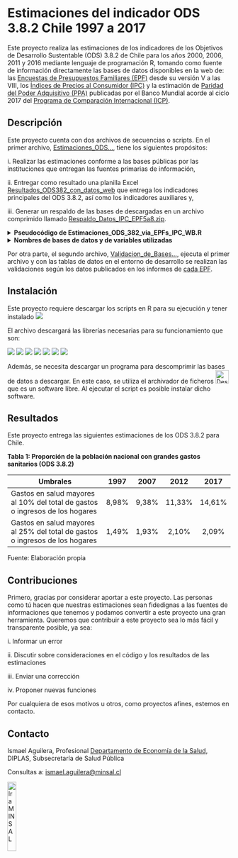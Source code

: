 # Estimaciones del indicador ODS 3.8.2 Chile 1997 a 2017

Este proyecto realiza las estimaciones de los indicadores de los Objetivos de Desarrollo Sustentable (ODS) 3.8.2 de Chile para los años 2000, 2006, 2011 y 2016 mediante lenguaje de programación R, tomando como fuente de información directamente las bases de datos disponibles en la web de: las [Encuestas de Presupuestos Familiares (EPF)](https://www.ine.gob.cl/estadisticas/sociales/ingresos-y-gastos/encuesta-de-presupuestos-familiares) desde su versión V a las VIII, los [Índices de Precios al Consumidor (IPC)](https://www.ine.gob.cl/estadisticas/economia/indices-de-precio-e-inflacion/indice-de-precios-al-consumidor) y la estimación de [Paridad del Poder Adquisitivo (PPA)](https://data.worldbank.org/indicator/PA.NUS.PRVT.PP?locations=CL) publicadas por el Banco Mundial acorde al ciclo 2017 del [Programa de Comparación Internacional (ICP)](https://www.worldbank.org/en/programs/icp).

## Descripción

Este proyecto cuenta con dos archivos de secuencias o scripts. En el primer archivo, [Estimaciones_ODS...](Estimaciones_ODS_382_via_EPFs_IPC_WB.R), tiene los siguientes propósitos:

i.  Realizar las estimaciones conforme a las bases públicas por las instituciones que entregan las fuentes primarias de información,

ii. Entregar como resultado una planilla Excel [Resultados_ODS382_con_datos_web](Resultados_ODS382_con_datos_web.xlsx) que entrega los indicadores principales del ODS 3.8.2, así como los indicadores auxiliares y,

iii. Generar un respaldo de las bases de descargadas en un archivo comprimido llamado [Respaldo_Datos_IPC_EPF5a8.zip](Respaldo_Datos382_IPC_EPF5a8.zip).

<details>
<summary><b>Pseudocódigo de Estimaciones_ODS_382_via_EPFs_IPC_WB.R</b> </summary>
<pre>
INICIALIZAR
  1. Cargar paquetes de librerías en R: si no están instalados, descargar e instalar
  2. Cargar programa 7zip para descomprimir archivos a descargar, 
    si no está instalado en la ruta específica, descargar e instalar el programa 7zip
  3. Generar funciones para facilitar ejecución:
    <b>Function 1</b> <i>Evaluar base como porcentaje de la población</i> (Base, poblacion, expresion, condicion)
    <b>Function 2</b> <i>Construir base según formatos estándares</i> (url_gastos, url_personas, hogar, gasto)
    <b>Function 3</b> <i>Estimar indicadores ODS 3.8.2</i> (Base, npersonas, factor_expansion, hogar)
    <b>Function 4</b> <i>Evaluar fórmula de medición de pobreza según Líneas de pobreza</i> (Base, npersonas, factor_expansion)
    <b>Function 5</b> <i>Estimar indicadores de empobrecimiento ODS 3.8.2</i> (Base, npersonas, factor_expansion, Linea_Pobreza)
    <b>Function 6</b> <i>Ajustar formatos de tablas de datos a planilla Excel con resultados</i> (Base, indicador)
    <b>Function 7</b> <i>Establecer líneas de Pobreza</i> (ipc_anio,Base_ODS, datos_OMS, son_extraidos, Base_datos_ipc, PPA_ref)
                      <b>if</b> (son_extraidos) <b>then</b> <i>usa datos online de PPA e IPC</i>
                      <b>else</b> <i>usa datos OPS</i> <b>end if</b>
  4. Extraer datos online:
    a) <i>Paridad de Poder Adquisitivo (PPA) desde sitio del Banco Mundial</i>
    b) <i>IPC desde sitio INE</i>
<br>
ALGORITMO ESTIMACIÓN PARA EPF 5 hasta 8
  1. <i>Descargar cada base según URL oficial en INE</i>
  2. Si (EPF == 7 | EPF == 8) ejecutar F2(), <i>sino construir base ad hoc</i>
  3. Ejecutar F3()
  4. Ejecutar F7()
  5. Ejecutar F5()
  6. <i>Guardar bases en carpeta</i> Datos

<br>
ALGORITMO ENTREGA DE COMPENDIO DE RESULTADOS ODS 3.8.2
  1. <i>Construir compendio de resultados de las estimaciones</i> F3() por cada EPF
  2. <i>Construir tabla de datos ODS 3.8.2</i> ejecutando F6()
  3. <i>Construir compendio de resultados</i> de las estimaciones F4() por cada EPF
  4. <i>Construir tabla de datos ODS 3.8.2 auxiliares</i> ejecutando F6()
  5. <i>Guardar planilla con tablas de datos ODS 3.8.2 y auxiliares</i>
<br>
PROCEDIMIENTO DE RESPALDO Y LIMPIEZA
  1. <i>Eliminar archivos comprimidos</i>
  2. <i>Comprimir bases en carpeta Datos</i>
  3. <i>Eliminar carpeta Datos</i>
  
  
</pre>

> A. This example's sequence is very thorough! However, we are still assuming certain conditions that our utensils or ingredients already exist. What if we are out of plates? Will we grab a napkin instead to place our sandwich on? What if we are out of jelly? Will you throw the sandwich away or eat it with just peanut butter?
</details>

<details>
    <summary><b>Nombres de bases de datos y de variables utilizadas</b></summary>
		<table>
			<tr>
			<td>	<b>Bases y Variables</b>	</td>
			<td>	<b>EPF V</b> 	</td>
			<td>	<b>EPF VI</b>	</td>
			<td>	<b>EPF VII</b>	</td>
			<td>	<b>EPF VIII</b>	</td>
			</tr>
			<tr>
			<td>	Base Personas (BP)	</td>
			<td>	Personas.csv	</td>
			<td>	Ingreso_Qing_Hogares_Nacional_Real.csv	</td>
			<td>	base-personas-vii-epf-(formato-csv).csv	</td>
			<td>	base-personas-viii-epf-(formato-csv).csv	</td>
			</tr>
			<tr>
			<td>	Base Gasto (BG)	</td>
			<td>	Gasto.csv	</td>
			<td>	Gasto_QIng_Nacional_Real.csv	</td>
			<td>	base-gastos-vii-epf-(formato-csv).csv	</td>
			<td>	base-gastos-viii-epf-(formato-csv).csv	</td>
			</tr>
			<tr>
			<td>	Base Factor Expansión (BFE)	</td>
			<td>	Factor_expansion.csv	</td>
			<td>		</td>
			<td>		</td>
			<td>		</td>
			</tr>
			<tr>
			<td>	Identificador hogar	</td>
			<td>	Codigo_hogar en BG y Numero_hogar en BP	</td>
			<td>	Clave_hogar en BP y clave_hogar en BG	</td>
			<td>	FOLIO en BP y BG	</td>
			<td>	FOLIO en BP y BG	</td>
			</tr>
			<tr>
			<td>	Número de personas	</td>
			<td>	Número de filas por Numero_hogar en BP	</td>
			<td>	PersonasXHogar en BP	</td>
			<td>	NPERSONA en BP	</td>
			<td>	NPERSONAS en BP	</td>
			</tr>
			<tr>
			<td>	Factor de expansión	</td>
			<td>	Factor_expansion_año en BFE	</td>
			<td>	Factor_Expansion_Anual en BP	</td>
			<td>	FE en BP	</td>
			<td>	FE en BP	</td>
			</tr>
			<tr>
			<td>	Consumo del hogar	</td>
			<td>	Gasto en BG + Arriendo_imputado_vivienda en BP	</td>
			<td>	Gasto_Real en BG + Arriendo_Imputado en BP	</td>
			<td>	GASTOT_FNR_AI en BP	</td>
			<td>	GASTOT_HD_AI en BP	</td>
			</tr>
			<tr>
			<td>	Gastos en salud	</td>
			<td>	Gasto si Codigo_producto comienza con 5 en BG	</td>
			<td>	Gasto_Real si CodP01=="5000" en BG	</td>
			<td>	Gasto si [D=="6"] en BG	</td>
			<td>	Gasto si [D=="6"] en BG	</td>
			</tr>
		</table>
</details>



Por otra parte, el segundo archivo, [Validacion_de_Bases...](Validacion_de_Bases_y_Estimaciones_con_resultados_EPFs.R), ejecuta el primer archivo y con las tablas de datos en el entorno de desarrollo se realizan las validaciones según los datos publicados en los informes de [cada EPF](https://www.ine.gob.cl/estadisticas/sociales/ingresos-y-gastos/encuesta-de-presupuestos-familiares).

## Instalación

Este proyecto requiere descargar los scripts en R para su ejecución y tener instalado ![](https://img.shields.io/badge/R>%3D-4.2.0-blue.svg)

El archivo descargará las librerías necesarias para su funcionamiento que son:

![](https://img.shields.io/badge/data.table-1.14.2-blue) ![](https://img.shields.io/badge/scales-1.2.0-blue) ![](https://img.shields.io/badge/readxl-1.4.0-blue) ![](https://img.shields.io/badge/writexl-1.4.0-blue) ![](https://img.shields.io/badge/laeken-0.5.2-blue) ![](https://img.shields.io/badge/jsonlite-1.8.0-blue) ![](https://img.shields.io/badge/installr-0.23.4-blue)

Además, se necesita descargar un programa para descomprimir las bases de datos a descargar. En este caso, se utiliza el archivador de ficheros <a href="https://7-zip.org/download.html"><img src="https://7-zip.org/7ziplogo.png" title="Descargar 7zip" width="30"></a> que es un software libre. Al ejecutar el script es posible instalar dicho software.

## Resultados

Este proyecto entrega las siguientes estimaciones de los ODS 3.8.2 para Chile.

**Tabla 1: Proporción de la población nacional con grandes gastos sanitarios (ODS 3.8.2)**

| Umbrales                                                                     | 1997  | 2007  |  2012  |  2017  |
|------------------------------------------------------------------------------|:-----:|:-----:|:------:|:------:|
| Gastos en salud mayores al 10% del total de gastos o ingresos de los hogares | 8,98% | 9,38% | 11,33% | 14,61% |
| Gastos en salud mayores al 25% del total de gastos o ingresos de los hogares | 1,49% | 1,93% | 2,10%  | 2,09%  |

Fuente: Elaboración propia

## Contribuciones

Primero, gracias por considerar aportar a este proyecto. Las personas como tú hacen que nuestras estimaciones sean fidedignas a las fuentes de informaciones que tenemos y podamos convertir a este proyecto una gran herramienta. Queremos que contribuir a este proyecto sea lo más fácil y transparente posible, ya sea:

i.  Informar un error

ii. Discutir sobre consideraciones en el código y los resultados de las estimaciones

iii. Enviar una corrección

iv. Proponer nuevas funciones

Por cualquiera de esos motivos u otros, como proyectos afines, estemos en contacto.

## Contacto

Ismael Aguilera, Profesional [Departamento de Economía de la Salud](http://desal.minsal.cl/), DIPLAS, Subsecretaría de Salud Pública

Consultas a: [ismael.aguilera\@minsal.cl](mailto:ismael.aguilera@minsal.cl)

<a href="https://www.minsal.cl/"><img src="https://i0.wp.com/diplas.minsal.cl/wp-content/uploads/2018/11/logo-minsal.png?ssl=1" title="Ir a MINSAL" width="20%"></a>


